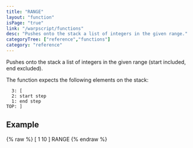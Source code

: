 ```yaml
---
title: "RANGE"
layout: "function"
isPage: "true"
link: "/warpscript/functions"
desc: "Pushes onto the stack a list of integers in the given range."
categoryTree: ["reference","functions"]
category: "reference"
---
```

 
Pushes onto the stack a list of integers in the given range (start included, end excluded). 

The function expects the following elements on the stack:

      3: [
      2: start step
      1: end step
    TOP: ]

## Example ##

{% raw %}
<warp10-warpscript-widget backend="{{backend}}"  exec-endpoint="{{execEndpoint}}">
[ 1 10 ] RANGE
</warp10-warpscript-widget>
{% endraw %}    
